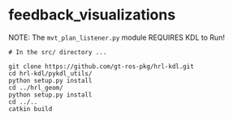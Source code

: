 # feedback_visualizations

NOTE: The `mvt_plan_listener.py` module REQUIRES KDL to Run!

```
# In the src/ directory ...

git clone https://github.com/gt-ros-pkg/hrl-kdl.git
cd hrl-kdl/pykdl_utils/
python setup.py install
cd ../hrl_geom/
python setup.py install
cd ../..
catkin build
```